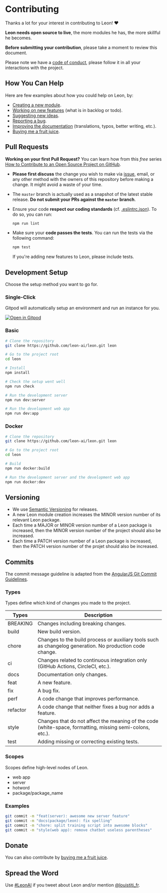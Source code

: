 # Contributing

Thanks a lot for your interest in contributing to Leon! :heart:

**Leon needs open source to live**, the more modules he has, the more skillful he becomes.

**Before submitting your contribution**, please take a moment to review this document.

Please note we have a [code of conduct](https://github.com/leon-ai/leon/blob/develop/.github/CODE_OF_CONDUCT.md), please follow it in all your interactions with the project.

## How You Can Help

Here are few examples about how you could help on Leon, by:

- [Creating a new module](https://docs.getleon.ai/packages-modules.html).
- [Working on new features](https://roadmap.getleon.ai) (what is in backlog or todo).
- [Suggesting new ideas](https://github.com/leon-ai/leon/issues/new/choose).
- [Reporting a bug](https://github.com/leon-ai/leon/issues/new?labels=bug&template=BUG.md).
- [Improving the documentation](https://github.com/leon-ai/docs.getleon.ai) (translations, typos, better writing, etc.).
- [Buying me a fruit juice](https://donate.getleon.ai).


## Pull Requests

**Working on your first Pull Request?** You can learn how from this *free* series [How to Contribute to an Open Source Project on GitHub](https://egghead.io/courses/how-to-contribute-to-an-open-source-project-on-github).

- **Please first discuss** the change you wish to make via [issue](https://github.com/leon-ai/leon/issues),
  email, or any other method with the owners of this repository before making a change.
  It might avoid a waste of your time.

- The `master` branch is actually used as a snapshot of the latest stable release. **Do not submit your PRs
  against the `master` branch**.

- Ensure your code **respect our coding standards** (cf. [.eslintrc.json](https://github.com/leon-ai/leon/blob/develop/.eslintrc.json)).
To do so, you can run:

  ```sh
  npm run lint
  ```
  
- Make sure your **code passes the tests**. You can run the tests via the following command:
  
  ```sh
  npm test
  ```
  
  If you're adding new features to Leon, please include tests.

## Development Setup

Choose the setup method you want to go for.

### Single-Click

Gitpod will automatically setup an environment and run an instance for you.

[![Open in Gitpod](https://gitpod.io/button/open-in-gitpod.svg)](https://gitpod.io/#https://github.com/leon-ai/leon)

### Basic

```sh
# Clone the repository
git clone https://github.com/leon-ai/leon.git leon

# Go to the project root
cd leon

# Install
npm install

# Check the setup went well
npm run check

# Run the development server
npm run dev:server

# Run the development web app
npm run dev:app
```

### Docker

```sh
# Clone the repository
git clone https://github.com/leon-ai/leon.git leon

# Go to the project root
cd leon

# Build
npm run docker:build

# Run the development server and the development web app
npm run docker:dev
```

## Versioning

- We use [Semantic Versioning](https://semver.org) for releases.
- A new Leon module creation increases the MINOR version number of its relevant Leon package.
- Each time a MAJOR or MINOR version number of a Leon package is increased, then the MINOR version number of the project should also be increased.
- Each time a PATCH version number of a Leon package is increased, then the PATCH version number of the projet should also be increased.

## Commits

The commit message guideline is adapted from the [AngularJS Git Commit Guidelines](https://github.com/angular/angular.js/blob/master/DEVELOPERS.md#-git-commit-guidelines).

### Types

Types define which kind of changes you made to the project.

| Types         | Description |
| ------------- |-------------|
| BREAKING      | Changes including breaking changes. |
| build         | New build version. |
| chore         | Changes to the build process or auxiliary tools such as changelog generation. No production code change. |
| ci            | Changes related to continuous integration only (GitHub Actions, CircleCI, etc.). |
| docs          | Documentation only changes. |
| feat          | A new feature. |
| fix           | A bug fix. |
| perf          | A code change that improves performance. |
| refactor      | A code change that neither fixes a bug nor adds a feature. |
| style         | Changes that do not affect the meaning of the code (white-space, formatting, missing semi-colons, etc.). |
| test          | Adding missing or correcting existing tests. |

### Scopes

Scopes define high-level nodes of Leon.

- web app
- server
- hotword
- package/package_name

### Examples

```sh
git commit -m "feat(server): awesome new server feature"
git commit -m "docs(package/leon): fix spelling"
git commit -m "chore: split training script into awesome blocks"
git commit -m "style(web app): remove chatbot useless parentheses"
```

## Donate

You can also contribute by [buying me a fruit juice](https://donate.getleon.ai).

## Spread the Word

Use [#LeonAI](https://twitter.com/hashtag/LeonAI) if you tweet about Leon and/or mention [@louistiti_fr](https://twitter.com/louistiti_fr).
